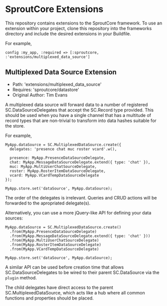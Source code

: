 # SproutCore Extensions

This repository contains extensions to the SproutCore framework.  To use an
extension within your project, clone this repository into the frameworks
directory and include the desired extensions in your Buildfile.

For example,

    config :my_app, :required => [:sproutcore, :'extensions/multiplexed_data_source']

## Multiplexed Data Source Extension

* Path: 'extensions/multiplexed_data_source'
* Requires: 'sproutcore/datastore'
* Original Author: Tim Evans

A multiplexed data source will forward data to a number of registered
SC.DataSourceDelegates that accept the SC.Record type provided.
This should be used when you have a single channel that has a multitude of
record types that are non-trivial to transform into data hashes suitable for
the store.

For example,

    MyApp.dataSource = SC.MultiplexedDataSource.create({
      delegates: 'presence chat muc roster vcard'.w(),

      presence: MyApp.PresenceDataSourceDelegate,
      chat: MyApp.MessageDataSourceDelegate.extend({ type: 'chat' }),
      muc: MyApp.MultiUserChatSourceDelegate,
      roster: MyApp.RosterItemDataSourceDelegate,
      vcard: MyApp.VCardTempDataSourceDelegate
    });

    MyApp.store.set('dataSource', MyApp.dataSource);

The order of the delegates is irrelevant. Queries and CRUD actions will
be forwarded to the apropriated delegate(s).

Alternatively, you can use a more jQuery-like API for defining your data
sources:

    MyApp.dataSource = SC.MultiplexedDataSource.create()
      .from(MyApp.PresenceDataSourceDelegate)
      .from(MyApp.MessageDataSourceDelegate.extend({ type: 'chat' }))
      .from(MyApp.MultiUserChatSourceDelegate)
      .from(MyApp.RosterItemDataSourceDelegate)
      .from(MyApp.VCardTempDataSourceDelegate)

    MyApp.store.set('dataSource', MyApp.dataSource);

A similar API can be used before creation time that allows SC.DataSourceDelegates
to be wired to their parent SC.DataSource via the `plugin` method.

The child delegates have direct access to the parent SC.MultiplexedDataSource,
which acts like a hub where all common functions and properties should be
placed.
